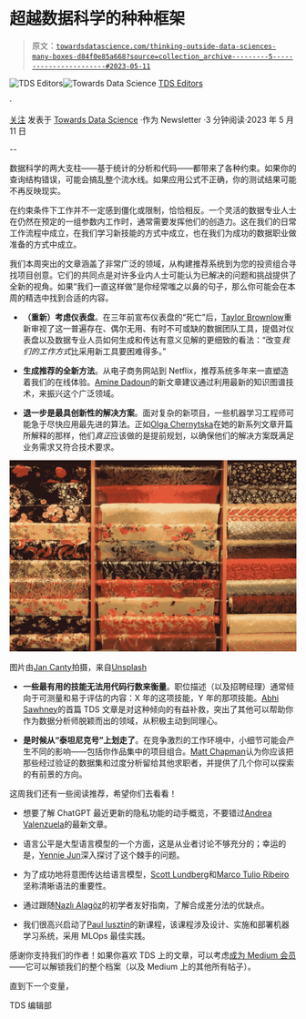 # 超越数据科学的种种框架

> 原文：[`towardsdatascience.com/thinking-outside-data-sciences-many-boxes-d84f0e85a668?source=collection_archive---------5-----------------------#2023-05-11`](https://towardsdatascience.com/thinking-outside-data-sciences-many-boxes-d84f0e85a668?source=collection_archive---------5-----------------------#2023-05-11)

[](https://towardsdatascience.medium.com/?source=post_page-----d84f0e85a668--------------------------------)![TDS Editors](https://towardsdatascience.medium.com/?source=post_page-----d84f0e85a668--------------------------------)[](https://towardsdatascience.com/?source=post_page-----d84f0e85a668--------------------------------)![Towards Data Science](https://towardsdatascience.com/?source=post_page-----d84f0e85a668--------------------------------) [TDS Editors](https://towardsdatascience.medium.com/?source=post_page-----d84f0e85a668--------------------------------)

·

[关注](https://medium.com/m/signin?actionUrl=https%3A%2F%2Fmedium.com%2F_%2Fsubscribe%2Fuser%2F7e12c71dfa81&operation=register&redirect=https%3A%2F%2Ftowardsdatascience.com%2Fthinking-outside-data-sciences-many-boxes-d84f0e85a668&user=TDS+Editors&userId=7e12c71dfa81&source=post_page-7e12c71dfa81----d84f0e85a668---------------------post_header-----------) 发表于 [Towards Data Science](https://towardsdatascience.com/?source=post_page-----d84f0e85a668--------------------------------) ·作为 Newsletter ·3 分钟阅读·2023 年 5 月 11 日[](https://medium.com/m/signin?actionUrl=https%3A%2F%2Fmedium.com%2F_%2Fvote%2Ftowards-data-science%2Fd84f0e85a668&operation=register&redirect=https%3A%2F%2Ftowardsdatascience.com%2Fthinking-outside-data-sciences-many-boxes-d84f0e85a668&user=TDS+Editors&userId=7e12c71dfa81&source=-----d84f0e85a668---------------------clap_footer-----------)

--

[](https://medium.com/m/signin?actionUrl=https%3A%2F%2Fmedium.com%2F_%2Fbookmark%2Fp%2Fd84f0e85a668&operation=register&redirect=https%3A%2F%2Ftowardsdatascience.com%2Fthinking-outside-data-sciences-many-boxes-d84f0e85a668&source=-----d84f0e85a668---------------------bookmark_footer-----------)

数据科学的两大支柱——基于统计的分析和代码——都带来了各种约束。如果你的查询结构错误，可能会搞乱整个流水线。如果应用公式不正确，你的测试结果可能不再反映现实。

在约束条件下工作并不一定感到僵化或限制，恰恰相反。一个灵活的数据专业人士在仍然在预定的一组参数内工作时，通常需要发挥他们的创造力。这在我们的日常工作流程中成立，在我们学习新技能的方式中成立，也在我们为成功的数据职业做准备的方式中成立。

我们本周突出的文章涵盖了非常广泛的领域，从构建推荐系统到为您的投资组合寻找项目创意。它们的共同点是对许多业内人士可能认为已解决的问题和挑战提供了全新的视角。如果“我们一直这样做”是你经常嗤之以鼻的句子，那么你可能会在本周的精选中找到合适的内容。

+   **（重新）考虑仪表盘**。在三年前宣布仪表盘的“死亡”后，[Taylor Brownlow](https://medium.com/u/cdc63fa2a06e?source=post_page-----d84f0e85a668--------------------------------)重新审视了这一普遍存在、偶尔无用、有时不可或缺的数据团队工具，提倡对仪表盘以及数据专业人员如何生成和传达有意义见解的更细致的看法：“改变*我们的工作方式*比采用新工具要困难得多。”

+   **生成推荐的全新方法**。从电子商务网站到 Netflix，推荐系统多年来一直塑造着我们的在线体验。[Amine Dadoun](https://medium.com/u/338cc4ecc244?source=post_page-----d84f0e85a668--------------------------------)的新文章建议通过利用最新的知识图谱技术，来振兴这个广泛领域。

+   **退一步是最具创新性的解决方案**。面对复杂的新项目，一些机器学习工程师可能急于尽快应用最先进的算法。正如[Olga Chernytska](https://medium.com/u/cc932e019245?source=post_page-----d84f0e85a668--------------------------------)在她的新系列文章开篇所解释的那样，他们*真正*应该做的是提前规划，以确保他们的解决方案既满足业务需求又符合技术要求。

![](img/a2f9614a02b6705e81a0acc40dc58fa4.png)

图片由[Jan Canty](https://unsplash.com/@jancanty?utm_source=medium&utm_medium=referral)拍摄，来自[Unsplash](https://unsplash.com/?utm_source=medium&utm_medium=referral)

+   **一些最有用的技能无法用代码行数来衡量**。职位描述（以及招聘经理）通常倾向于可测量和易于评估的内容：X 年的这项技能，Y 年的那项技能。[Abhi Sawhney](https://medium.com/u/42ce11c2a627?source=post_page-----d84f0e85a668--------------------------------)的首篇 TDS 文章是对这种倾向的有益补救，突出了其他可以帮助你作为数据分析师脱颖而出的领域，从积极主动到同理心。

+   **是时候从“泰坦尼克号”上划走了**。在竞争激烈的工作环境中，小细节可能会产生不同的影响——包括你作品集中的项目组合。[Matt Chapman](https://medium.com/u/bf7d13fc53db?source=post_page-----d84f0e85a668--------------------------------)认为你应该把那些经过验证的数据集和过度分析留给其他求职者，并提供了几个你可以探索的有前景的方向。

这周我们还有一些阅读推荐，希望你们去看看！

+   想要了解 ChatGPT 最近更新的隐私功能的动手概览，不要错过[Andrea Valenzuela](https://medium.com/u/a6f3f1654c3?source=post_page-----d84f0e85a668--------------------------------)的最新文章。

+   语言公平是大型语言模型的一个方面，这是从业者讨论不够充分的；幸运的是，[Yennie Jun](https://medium.com/u/12ca1ab81192?source=post_page-----d84f0e85a668--------------------------------)深入探讨了这个棘手的问题。

+   为了成功地将意图传达给语言模型，[Scott Lundberg](https://medium.com/u/3a739af9ef3a?source=post_page-----d84f0e85a668--------------------------------)和[Marco Tulio Ribeiro](https://medium.com/u/4274f519efce?source=post_page-----d84f0e85a668--------------------------------)坚称清晰语法的重要性。

+   通过跟随[Nazlı Alagöz](https://medium.com/u/4ba02da50bf?source=post_page-----d84f0e85a668--------------------------------)的初学者友好指南，了解合成差分法的优缺点。

+   我们很高兴启动了[Paul Iusztin](https://medium.com/u/8323de62a1a1?source=post_page-----d84f0e85a668--------------------------------)的新课程，该课程涉及设计、实施和部署机器学习系统，采用 MLOps 最佳实践。

感谢你支持我们的作者！如果你喜欢 TDS 上的文章，可以考虑[成为 Medium 会员](https://bit.ly/tds-membership)——它可以解锁我们的整个档案（以及 Medium 上的其他所有帖子）。

直到下一个变量，

TDS 编辑部
